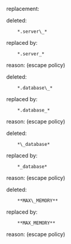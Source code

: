 replacement:

deleted:

		*.server\_*

replaced by:

		*.server_*

reason: (escape policy)

deleted:

		*.database\_*

replaced by:

		*.database_*

reason: (escape policy)

deleted:

		*\_database*

replaced by:

		*_database*

reason: (escape policy)

deleted:

		**MAX\_MEMORY**

replaced by:

		**MAX_MEMORY**

reason: (escape policy)

